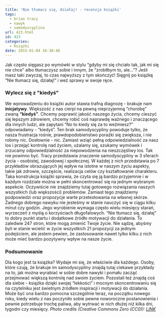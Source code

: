 ```yaml
---
title: 'Nie tłumacz się, działaj! - recenzja książki'
tags:
  - brian tracy
  - nawyk
  - samodyscyplina
url: 423.html
id: 423
categories:
  - Książki
date: 2015-01-04 16:38:48
---
```


Jak często sięgasz po wymówki w stylu “gdyby mi się chciało tak, jak mi się nie chce” albo tłumaczysz sobie i innym, że “zrobiłbym to, ale…”? Jeśli masz taki zwyczaj, to czas najwyższy z tym skończyć! Sięgnij po książkę “Nie tłumacz się, działaj!” i weź sprawy w swoje ręce.

### Wylecz się z "kiedyś"

We wprowadzeniu do książki autor stawia trafną diagnozę - brakuje nam **inicjatywy**. Większość z nas cierpi na pewną nieprzyjemną “chorobę” zwaną **“kiedyś”**. Chcemy poprawić jakość naszego życia, chcemy cieszyć się lepszym zdrowiem, chcemy robić coś naprawdę ważnego i znaczącego dla innych ludzi, ale zapytani “No to kiedy się za to weźmiesz?” odpowiadamy - “kiedyś”. Ten brak samodyscypliny powoduje tylko, że nasza frustracja rośnie, prawdopodobieństwo porażki się zwiększa, i nie robimy nic. Dosłownie - nic. Zamiast wziąć pełną odpowiedzialność za nasz los i przejąć kontrolę nad życiem, użalamy się, szukamy wymówek i zrzucamy odpowiedzialność za niepowodzenia na nieszczęśliwy los. Tak nie powinno być. Tracy przedstawia znaczenie samodyscypliny w 3 sferach życia - osobistej, zawodowej i społecznej. W każdej z nich przedstawia po 7 przykładów obrazujących jej wpływ na istotne w naszym życiu aspekty, takie jak zdrowie, szczęście, realizacja celów czy kształtowanie charakteru. Taka konstrukcja książki sprawia, że czyta się ją bardzo przyjemnie i w każdym rozdziale można w pełni skoncentrować się na jednym wybranym aspekcie. Oczywiście nie znajdziemy tutaj gotowego rozwiązania naszych wszystkich (lub większości) problemów. Zamiast tego znajdziemy podpowiedzi oraz propozycje warte przetestowania na własnej skórze. Żadnego dobrego nawyku nie jesteśmy w stanie nauczyć się w ciągu kilku minut czy godzin. Jego wyrobienie wymaga często wielu miesięcy starań, wyrzeczeń z myślą o korzyściach długofalowych. “Nie tłumacz się, działaj” to dobry punkt startu i dodatkowe źródło motywacji do działania. To zaledwie 247 stron, które mogą zmienić Twoje życie. Nie sądzę, abyśmy byli w stanie wcielić w życie wszystkich 21 propozycji za jednym podejściem, ale jestem pewien, że zastosowanie nawet tylko kilku z nich może mieć bardzo pozytywny wpływ na nasze życie.

### Podsumowanie

Dla kogo jest ta książka? Wydaje mi się, że właściwie dla każdego. Osoby, które czują, że brakuje im samodyscypliny znajdą tutaj ciekawe przykłady na to, jak można wyrabiać w sobie dobre nawyki i pomału zacząć przejmować większą kontrolę nad swoim życiem. Pozostali też znajdą coś dla siebie - książka dzięki swojej “lekkości” i mocnym skoncentrowaniu się na czytelniku jest świetnym źródłem inspiracji i motywacji do działania. Może być ona bardzo pomocna szczególnie teraz, na początku nowego roku, kiedy wielu z nas poczyniło sobie pewne noworoczne postanowienia i pewnie potrzebuje trochę paliwa, aby wytrwać w nich dłużej niż kilka dni, tygodni czy miesięcy. _Photo credits (Creative Commons Zero (CC0)): [LINK](http://www.pexels.com/photo/213/)_